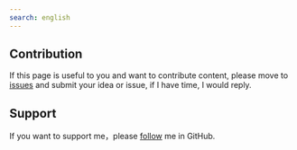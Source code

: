 ```yaml
---
search: english
---
```


## Contribution

If this page is useful to you and want to contribute content, please move to [issues](https://github.com/jamesyangget/mirrors/issues) and submit your idea or issue, if I have time, I would reply.

## Support

If you want to support me，please [follow](https://github.com/jamesyangget) me in GitHub.

